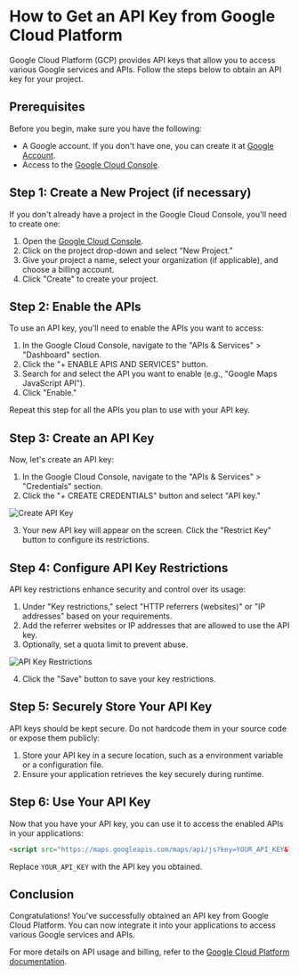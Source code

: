 
# How to Get an API Key from Google Cloud Platform

Google Cloud Platform (GCP) provides API keys that allow you to access various Google services and APIs. Follow the steps below to obtain an API key for your project.

## Prerequisites

Before you begin, make sure you have the following:

- A Google account. If you don't have one, you can create it at [Google Account](https://accounts.google.com/signup).
- Access to the [Google Cloud Console](https://console.cloud.google.com/).

## Step 1: Create a New Project (if necessary)

If you don't already have a project in the Google Cloud Console, you'll need to create one:

1. Open the [Google Cloud Console](https://console.cloud.google.com/).
2. Click on the project drop-down and select "New Project."
3. Give your project a name, select your organization (if applicable), and choose a billing account.
4. Click "Create" to create your project.

## Step 2: Enable the APIs

To use an API key, you'll need to enable the APIs you want to access:

1. In the Google Cloud Console, navigate to the "APIs & Services" > "Dashboard" section.
2. Click the "+ ENABLE APIS AND SERVICES" button.
3. Search for and select the API you want to enable (e.g., "Google Maps JavaScript API").
4. Click "Enable."

Repeat this step for all the APIs you plan to use with your API key.

## Step 3: Create an API Key

Now, let's create an API key:

1. In the Google Cloud Console, navigate to the "APIs & Services" > "Credentials" section.
2. Click the "+ CREATE CREDENTIALS" button and select "API key."

![Create API Key](https://example.com/path/to/image.png)

3. Your new API key will appear on the screen. Click the "Restrict Key" button to configure its restrictions.

## Step 4: Configure API Key Restrictions

API key restrictions enhance security and control over its usage:

1. Under "Key restrictions," select "HTTP referrers (websites)" or "IP addresses" based on your requirements.
2. Add the referrer websites or IP addresses that are allowed to use the API key.
3. Optionally, set a quota limit to prevent abuse.

![API Key Restrictions](https://example.com/path/to/image.png)

4. Click the "Save" button to save your key restrictions.

## Step 5: Securely Store Your API Key

API keys should be kept secure. Do not hardcode them in your source code or expose them publicly:

1. Store your API key in a secure location, such as a environment variable or a configuration file.
2. Ensure your application retrieves the key securely during runtime.

## Step 6: Use Your API Key

Now that you have your API key, you can use it to access the enabled APIs in your applications:

```html
<script src="https://maps.googleapis.com/maps/api/js?key=YOUR_API_KEY&libraries=places"></script>
```

Replace `YOUR_API_KEY` with the API key you obtained.

## Conclusion

Congratulations! You've successfully obtained an API key from Google Cloud Platform. You can now integrate it into your applications to access various Google services and APIs.

For more details on API usage and billing, refer to the [Google Cloud Platform documentation](https://cloud.google.com/docs).
